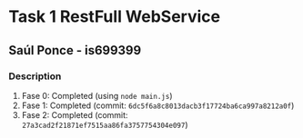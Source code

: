 # Task 1 RestFull  WebService
## Saúl Ponce - is699399
### Description
1. Fase 0: Completed (using `node main.js`)
2. Fase 1: Completed (commit: `6dc5f6a8c8013dacb3f17724ba6ca997a8212a0f`)
3. Fase 2: Completed (commit: `27a3cad2f21871ef7515aa86fa3757754304e097`)